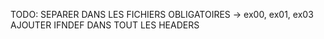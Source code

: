 TODO:
	SEPARER DANS LES FICHIERS OBLIGATOIRES -> ex00, ex01, ex03
	AJOUTER IFNDEF DANS TOUT LES HEADERS
